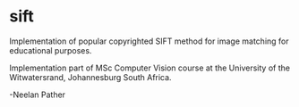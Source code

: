 # sift
Implementation of popular copyrighted SIFT method for image matching for educational purposes. 

Implementation part of MSc Computer Vision course at the University of the Witwatersrand, Johannesburg South Africa.

-Neelan Pather
